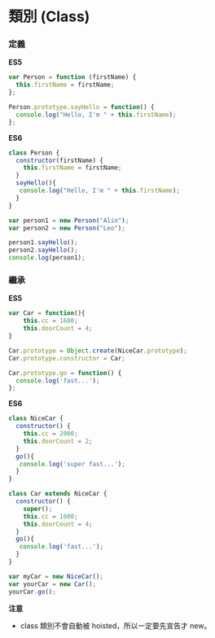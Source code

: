 # 類別 (Class)

### 定義

**ES5**

```js
var Person = function (firstName) {
  this.firstName = firstName;
};

Person.prototype.sayHello = function() {
  console.log("Hello, I'm " + this.firstName);
};
```

**ES6**

```js
class Person {
  constructor(firstName) {
   	this.firstName = firstName; 
  }
  sayHello(){
   console.log("Hello, I'm " + this.firstName);
  }
}
```

```js
var person1 = new Person("Alin");
var person2 = new Person("Leo");

person1.sayHello();
person2.sayHello();
console.log(person1);
```

### 繼承

**ES5**

```js
var Car = function(){
   	this.cc = 1600; 
    this.doorCount = 4;
}

Car.prototype = Object.create(NiceCar.prototype);
Car.prototype.constructor = Car;

Car.prototype.go = function() {
  console.log('fast...');
};
```

**ES6**

```js
class NiceCar {
  constructor() {
   	this.cc = 2000; 
    this.doorCount = 2;
  }
  go(){
   console.log('super fast...');
  }
}

class Car extends NiceCar {
  constructor() {
    super();
   	this.cc = 1600; 
    this.doorCount = 4;
  }
  go(){
   console.log('fast...');
  }
}
```

```js
var myCar = new NiceCar();
var yourCar = new Car();
yourCar.go();
```

**注意**

* class 類別不會自動被 hoisted，所以一定要先宣告才 new。